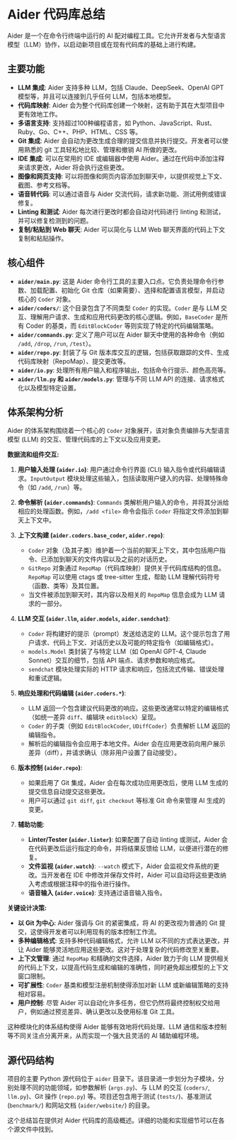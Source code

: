 # Aider 代码库总结

Aider 是一个在命令行终端中运行的 AI 配对编程工具。它允许开发者与大型语言模型（LLM）协作，以启动新项目或在现有代码库的基础上进行构建。

## 主要功能

*   **LLM 集成**: Aider 支持多种 LLM，包括 Claude、DeepSeek、OpenAI GPT 模型等，并且可以连接到几乎任何 LLM，包括本地模型。
*   **代码库映射**: Aider 会为整个代码库创建一个映射，这有助于其在大型项目中更有效地工作。
*   **多语言支持**: 支持超过100种编程语言，如 Python、JavaScript、Rust、Ruby、Go、C++、PHP、HTML、CSS 等。
*   **Git 集成**: Aider 会自动为更改生成合理的提交信息并执行提交。开发者可以使用熟悉的 git 工具轻松地比较、管理和撤销 AI 所做的更改。
*   **IDE 集成**: 可以在常用的 IDE 或编辑器中使用 Aider。通过在代码中添加注释来请求更改，Aider 将会执行这些更改。
*   **图像和网页支持**: 可以将图像和网页内容添加到聊天中，以提供视觉上下文、截图、参考文档等。
*   **语音转代码**: 可以通过语音与 Aider 交流代码，请求新功能、测试用例或错误修复。
*   **Linting 和测试**: Aider 每次进行更改时都会自动对代码进行 linting 和测试，并可以修复检测到的问题。
*   **复制/粘贴到 Web 聊天**: Aider 可以简化与 LLM Web 聊天界面的代码上下文复制和粘贴操作。

## 核心组件

*   **`aider/main.py`**: 这是 Aider 命令行工具的主要入口点。它负责处理命令行参数、加载配置、初始化 Git 仓库（如果需要）、选择和配置语言模型，并启动核心的 `Coder` 对象。
*   **`aider/coders/`**: 这个目录包含了不同类型 `Coder` 的实现。`Coder` 是与 LLM 交互、理解用户请求、生成和应用代码更改的核心逻辑。例如，`BaseCoder` 是所有 Coder 的基类，而 `EditBlockCoder` 等则实现了特定的代码编辑策略。
*   **`aider/commands.py`**: 定义了用户可以在 Aider 聊天中使用的各种命令（例如 `/add`, `/drop`, `/run`, `/test`）。
*   **`aider/repo.py`**: 封装了与 Git 版本库交互的逻辑，包括获取跟踪的文件、生成代码库映射（RepoMap）、提交更改等。
*   **`aider/io.py`**: 处理所有用户输入和程序输出，包括命令行提示、颜色高亮等。
*   **`aider/llm.py` 和 `aider/models.py`**: 管理与不同 LLM API 的连接、请求格式化以及模型特定设置。

## 体系架构分析

Aider 的体系架构围绕着一个核心的 `Coder` 对象展开，该对象负责编排与大型语言模型 (LLM) 的交互、管理代码库的上下文以及应用变更。

**数据流和组件交互:**

1.  **用户输入处理 (`aider.io`)**: 用户通过命令行界面 (CLI) 输入指令或代码编辑请求。`InputOutput` 模块处理这些输入，包括读取用户键入的内容、处理特殊命令（如 `/add`, `/run`）等。

2.  **命令解析 (`aider.commands`)**: `Commands` 类解析用户输入的命令，并将其分派给相应的处理函数。例如，`/add <file>` 命令会指示 `Coder` 将指定文件添加到聊天上下文中。

3.  **上下文构建 (`aider.coders.base_coder`, `aider.repo`)**:
    *   `Coder` 对象（及其子类）维护着一个当前的聊天上下文，其中包括用户指令、已添加到聊天的文件内容以及之前的对话历史。
    *   `GitRepo` 对象通过 `RepoMap`（代码库映射）提供关于代码库结构的信息。`RepoMap` 可以使用 ctags 或 tree-sitter 生成，帮助 LLM 理解代码符号（函数、类等）及其位置。
    *   当文件被添加到聊天时，其内容以及相关的 `RepoMap` 信息会成为 LLM 请求的一部分。

4.  **LLM 交互 (`aider.llm`, `aider.models`, `aider.sendchat`)**:
    *   `Coder` 将构建好的提示（prompt）发送给选定的 LLM。这个提示包含了用户请求、代码上下文、对话历史以及可能的特定指令（如编辑格式）。
    *   `models.Model` 类封装了与特定 LLM（如 OpenAI GPT-4, Claude Sonnet）交互的细节，包括 API 端点、请求参数和响应格式。
    *   `sendchat` 模块处理实际的 HTTP 请求和响应，包括流式传输、错误处理和重试逻辑。

5.  **响应处理和代码编辑 (`aider.coders.*`)**:
    *   LLM 返回一个包含建议代码更改的响应。这些更改通常以特定的编辑格式（如统一差异 `diff`、编辑块 `editblock`）呈现。
    *   `Coder` 的子类（例如 `EditBlockCoder`, `UDiffCoder`）负责解析 LLM 返回的编辑指令。
    *   解析后的编辑指令会应用于本地文件。Aider 会在应用更改前向用户展示差异（diff），并请求确认（除非用户设置了自动接受）。

6.  **版本控制 (`aider.repo`)**:
    *   如果启用了 Git 集成，Aider 会在每次成功应用更改后，使用 LLM 生成的提交信息自动提交这些更改。
    *   用户可以通过 `git diff`, `git checkout` 等标准 Git 命令来管理 AI 生成的变更。

7.  **辅助功能**:
    *   **Linter/Tester (`aider.linter`)**: 如果配置了自动 linting 或测试，Aider 会在代码更改后运行指定的命令，并将结果反馈给 LLM，以便进行潜在的修复。
    *   **文件监视 (`aider.watch`)**: `--watch` 模式下，Aider 会监视文件系统的更改。当开发者在 IDE 中修改并保存文件时，Aider 可以自动将这些更改纳入考虑或根据注释中的指令进行操作。
    *   **语音输入 (`aider.voice`)**: 支持通过语音输入指令。

**关键设计决策:**

*   **以 Git 为中心**: Aider 强调与 Git 的紧密集成，将 AI 的更改视为普通的 Git 提交，这使得开发者可以利用现有的版本控制工作流。
*   **多种编辑格式**: 支持多种代码编辑格式，允许 LLM 以不同的方式表达更改，并让 Aider 能够灵活地应用这些更改。这对于处理复杂的代码修改至关重要。
*   **上下文管理**: 通过 `RepoMap` 和精确的文件选择，Aider 致力于向 LLM 提供相关的代码上下文，以提高代码生成和编辑的准确性，同时避免超出模型的上下文窗口限制。
*   **可扩展性**: `Coder` 基类和模型注册机制使得添加对新 LLM 或新编辑策略的支持相对容易。
*   **用户控制**: 尽管 Aider 可以自动化许多任务，但它仍然将最终控制权交给用户，例如通过预览差异、确认更改以及使用标准 Git 工具。

这种模块化的体系结构使得 Aider 能够有效地将代码处理、LLM 通信和版本控制等不同关注点分离开来，从而实现一个强大且灵活的 AI 辅助编程环境。

## 源代码结构

项目的主要 Python 源代码位于 `aider` 目录下。该目录进一步划分为子模块，分别处理不同的功能领域，如参数解析 (`args.py`)、与 LLM 的交互 (`coders/`, `llm.py`)、Git 操作 (`repo.py`) 等。项目还包含用于测试 (`tests/`)、基准测试 (`benchmark/`) 和网站文档 (`aider/website/`) 的目录。

这个总结旨在提供对 Aider 代码库的高级概述。详细的功能和实现细节可以在各个源文件中找到。
